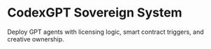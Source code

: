 # CodexGPT Sovereign System
Deploy GPT agents with licensing logic, smart contract triggers, and creative ownership.
